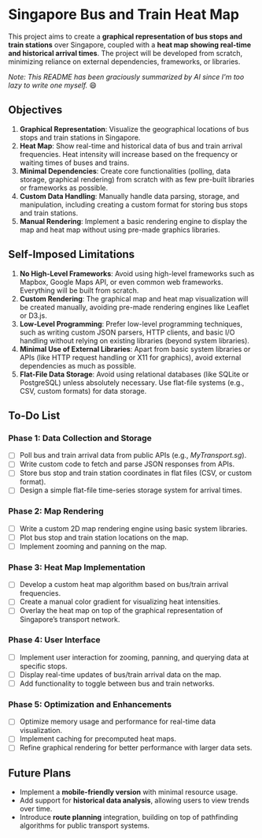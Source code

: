 # Singapore Bus and Train Heat Map

This project aims to create a **graphical representation of bus stops and train stations** over Singapore, coupled with a **heat map showing real-time and historical arrival times**. The project will be developed from scratch, minimizing reliance on external dependencies, frameworks, or libraries.

*Note: This README has been graciously summarized by AI since I'm too lazy to write one myself.* 😄

## Objectives
1. **Graphical Representation**: Visualize the geographical locations of bus stops and train stations in Singapore.
2. **Heat Map**: Show real-time and historical data of bus and train arrival frequencies. Heat intensity will increase based on the frequency or waiting times of buses and trains.
3. **Minimal Dependencies**: Create core functionalities (polling, data storage, graphical rendering) from scratch with as few pre-built libraries or frameworks as possible.
4. **Custom Data Handling**: Manually handle data parsing, storage, and manipulation, including creating a custom format for storing bus stops and train stations.
5. **Manual Rendering**: Implement a basic rendering engine to display the map and heat map without using pre-made graphics libraries.

## Self-Imposed Limitations
1. **No High-Level Frameworks**: Avoid using high-level frameworks such as Mapbox, Google Maps API, or even common web frameworks. Everything will be built from scratch.
2. **Custom Rendering**: The graphical map and heat map visualization will be created manually, avoiding pre-made rendering engines like Leaflet or D3.js.
3. **Low-Level Programming**: Prefer low-level programming techniques, such as writing custom JSON parsers, HTTP clients, and basic I/O handling without relying on existing libraries (beyond system libraries).
4. **Minimal Use of External Libraries**: Apart from basic system libraries or APIs (like HTTP request handling or X11 for graphics), avoid external dependencies as much as possible.
5. **Flat-File Data Storage**: Avoid using relational databases (like SQLite or PostgreSQL) unless absolutely necessary. Use flat-file systems (e.g., CSV, custom formats) for data storage.

## To-Do List
### Phase 1: Data Collection and Storage
- [ ] Poll bus and train arrival data from public APIs (e.g., *MyTransport.sg*).
- [ ] Write custom code to fetch and parse JSON responses from APIs.
- [ ] Store bus stop and train station coordinates in flat files (CSV, or custom format).
- [ ] Design a simple flat-file time-series storage system for arrival times.

### Phase 2: Map Rendering
- [ ] Write a custom 2D map rendering engine using basic system libraries.
- [ ] Plot bus stop and train station locations on the map.
- [ ] Implement zooming and panning on the map.

### Phase 3: Heat Map Implementation
- [ ] Develop a custom heat map algorithm based on bus/train arrival frequencies.
- [ ] Create a manual color gradient for visualizing heat intensities.
- [ ] Overlay the heat map on top of the graphical representation of Singapore’s transport network.

### Phase 4: User Interface
- [ ] Implement user interaction for zooming, panning, and querying data at specific stops.
- [ ] Display real-time updates of bus/train arrival data on the map.
- [ ] Add functionality to toggle between bus and train networks.

### Phase 5: Optimization and Enhancements
- [ ] Optimize memory usage and performance for real-time data visualization.
- [ ] Implement caching for precomputed heat maps.
- [ ] Refine graphical rendering for better performance with larger data sets.

## Future Plans
- Implement a **mobile-friendly version** with minimal resource usage.
- Add support for **historical data analysis**, allowing users to view trends over time.
- Introduce **route planning** integration, building on top of pathfinding algorithms for public transport systems.
